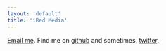 ```yaml
---
layout: 'default'
title: 'iRed Media'
---
```


[Email me](mailto:iredmedia@gmail.com). Find me on [github](https://github.com/iredmedia) and sometimes, [twitter](https://twitter.com/iredmedia).